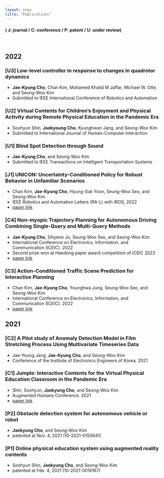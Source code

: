 ```yaml
---
layout: page
title: "Publications"
---
```

#### ( J: journal / C: conference / P: patent / U: under review)
<br>

<h2 class="yearbar"> 2022 </h2>

### [U3] Low-level controller in response to changes in quadrotor dynamics
- **Jae-Kyung Cho**, Chan Kim, Mohamed Khalid M Jaffar, Michael W. Otte, and Seong-Woo Kim
- Submitted to IEEE International Conference of Robotics and Automation

### [U2] Virtual Contents for Children’s Enjoyment and Physical Activity during Remote Physical Education in the Pandemic Era
- Soohyun Shin, **Jaekyoung Cho**, Kyunghwan Jang, and Seong-Woo Kim
- Submitted to International Journal of Human–Computer Interaction

### [U1] Blind Spot Detection through Sound
- **Jae-Kyung Cho**, and Seong-Woo Kim
- Submitted to IEEE Transactions on Intelligent Transportation Systems

### [J1] UNICON: Uncertainty-Conditioned Policy for Robust Behavior in Unfamiliar Scenarios
- Chan Kim, **Jae-Kyung Cho**, Hyung-Suk Yoon, Seung-Woo Seo, and Seong-Woo Kim
- IEEE Robotics and Automation Letters (RA-L) with IROS, 2022
- [paper link](https://ieeexplore.ieee.org/stamp/stamp.jsp?arnumber=9822401&casa_token=6_69F9q4olsAAAAA:l8hmdJkRNX0mZ9H8EoGqZPG-b5szZhCAHokrXxV1mTHRh4EayTLUX41lQ-buSi42WjYcn74-iNA)

### [C4] Non-myopic Trajectory Planning for Autonomous Driving Combining Single-Query and Multi-Query Methods
- **Jae-Kyung Cho**, Sihyeon Jo, Seung-Woo Seo, and Seong-Woo Kim
-  International Conference on Electronics, Information, and Communication (ICEIC). 2022
-  Second prize won at Haedong paper award competition of ICEIC 2022
-  [paper link](https://ieeexplore.ieee.org/stamp/stamp.jsp?arnumber=9748526&casa_token=THQWUOXAtl4AAAAA:TtWpS2zyXBZTbQhEzBTKCs7t4sT86uEyEV0_tZYVdC3Z42IhHrR-aJ4CdNMgc2DQfI4bOE9WCBA)

### [C3] Action-Conditioned Traffic Scene Prediction for Interactive Planning
- Chan Kim, **Jae-Kyung Cho**, Younghwa Jung, Seung-Woo Seo, and Seong-Woo Kim
- International Conference on Electronics, Information, and Communication (ICEIC). 2022
- [paper link](https://ieeexplore.ieee.org/stamp/stamp.jsp?arnumber=9748470&casa_token=J7oI2NUas2gAAAAA:ZubBlkCGopdxgStxx2d-kl5e4rt9gbj7EJYlBafjKfOaYSQt0Hc85uOZYVPqPS6RCNQ4OwcwFzQ)

<h2 class="yearbar"> 2021 </h2>

### [C2] A Pilot study of Anomaly Detection Model in Film Stretching Process Using Multivariate Timeseries Data
- Jae-Young Jang, **Jae-Kyung Cho**, and Seong-Woo Kim
- Conference of the Institute of Electronics Engineers of Korea. 2021

### [C1] Jumple: Interactive Contents for the Virtual Physical Education Classroom in the Pandemic Era
- Shin, Soohyun, **Jaekyung Cho**, and Seong-Woo Kim
- Augmented Humans Conference. 2021  
- [paper link](https://dl.acm.org/doi/pdf/10.1145/3458709.3458964?casa_token=hG_IiWVGOegAAAAA:ZV80OE2QMB7225Gv9oIrrqB-Y7JD4BXwooGKIhAAXyGPG3xHpWeuXNQnilopckZhkR6jEFQxEfPdZw)

### [P2] Obstacle detection system for autonomous vehicle or robot
- **Jaekyung Cho**, and Seong-Woo Kim
- patented at Nov. 4, 2021 (10-2021-0150641)

### [P1] Online physical education system using augmented reality contents
- Soohyun Shin, **Jaekyung Cho**, and Seong-Woo Kim
- patented at Feb. 4, 2021 (10-2021-0016167)